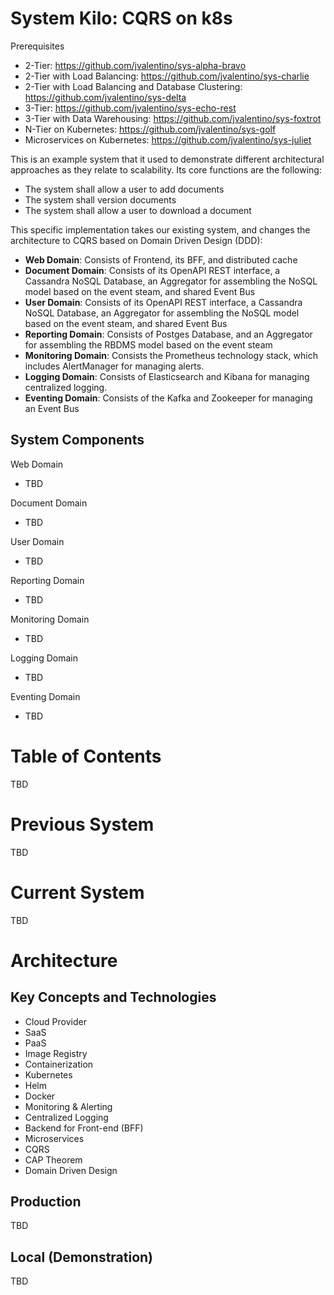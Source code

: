 # System Kilo: CQRS on k8s

Prerequisites

- 2-Tier: https://github.com/jvalentino/sys-alpha-bravo
- 2-Tier with Load Balancing: https://github.com/jvalentino/sys-charlie
- 2-Tier with Load Balancing and Database Clustering: https://github.com/jvalentino/sys-delta
- 3-Tier: https://github.com/jvalentino/sys-echo-rest
- 3-Tier with Data Warehousing: https://github.com/jvalentino/sys-foxtrot
- N-Tier on Kubernetes: https://github.com/jvalentino/sys-golf
- Microservices on Kubernetes: https://github.com/jvalentino/sys-juliet

This is an example system that it used to demonstrate different architectural approaches as they relate to scalability. Its core functions are the following:

- The system shall allow a user to add documents
- The system shall version documents
- The system shall allow a user to download a document

This specific implementation takes our existing system, and changes the architecture to CQRS based on Domain Driven Design (DDD):

- **Web Domain**: Consists of Frontend, its BFF, and distributed cache
- **Document Domain**: Consists of its OpenAPI REST interface, a Cassandra NoSQL Database, an Aggregator for assembling the NoSQL model based on the event steam, and shared Event Bus
- **User Domain**: Consists of its OpenAPI REST interface, a Cassandra NoSQL Database, an Aggregator for assembling the NoSQL model based on the event steam, and shared Event Bus
- **Reporting Domain**: Consists of Postges Database, and an Aggregator for assembling the RBDMS model based on the event steam
- **Monitoring Domain**: Consists the Prometheus technology stack, which includes AlertManager for managing alerts.
- **Logging Domain**: Consists of Elasticsearch and Kibana for managing centralized logging.
- **Eventing Domain**: Consists of the Kafka and Zookeeper for managing an Event Bus

## System Components

Web Domain

- TBD

Document Domain

- TBD

User Domain

- TBD

Reporting Domain

- TBD

Monitoring Domain

- TBD

Logging Domain

- TBD

Eventing Domain

- TBD

# Table of Contents

TBD

# Previous System

TBD

# Current System

TBD

# Architecture

## Key Concepts and Technologies

- Cloud Provider
- SaaS
- PaaS
- Image Registry
- Containerization
- Kubernetes
- Helm
- Docker
- Monitoring & Alerting
- Centralized Logging
- Backend for Front-end (BFF)
- Microservices
- CQRS
- CAP Theorem
- Domain Driven Design

## Production

TBD

## Local (Demonstration)

TBD



